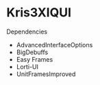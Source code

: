 # Kris3XIQUI
Dependencies
- AdvancedInterfaceOptions
- BigDebuffs
- Easy Frames
- Lorti-UI
- UnitFramesImproved

